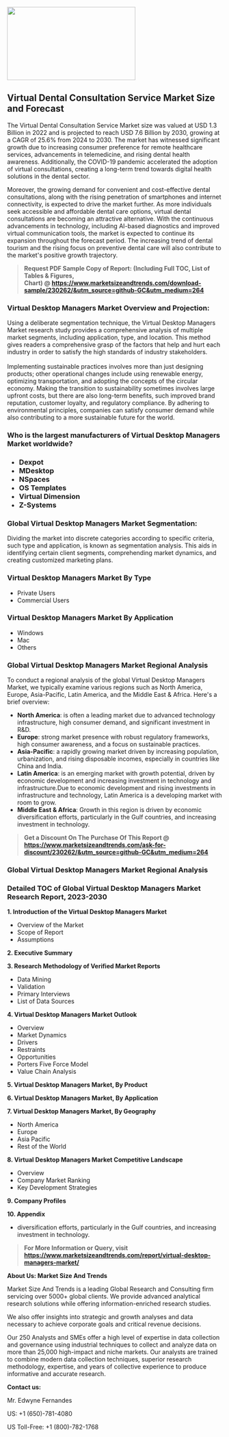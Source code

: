 <p><img class="alignnone size-medium wp-image-20088" src="https://ffe5etoiles.com/wp-content/uploads/2024/12/MST1-300x171.png" alt="" width="300" height="171" /></p><h2>Virtual Dental Consultation Service Market Size and Forecast</h2><p>The Virtual Dental Consultation Service Market size was valued at USD 1.3 Billion in 2022 and is projected to reach USD 7.6 Billion by 2030, growing at a CAGR of 25.6% from 2024 to 2030. The market has witnessed significant growth due to increasing consumer preference for remote healthcare services, advancements in telemedicine, and rising dental health awareness. Additionally, the COVID-19 pandemic accelerated the adoption of virtual consultations, creating a long-term trend towards digital health solutions in the dental sector.</p><p>Moreover, the growing demand for convenient and cost-effective dental consultations, along with the rising penetration of smartphones and internet connectivity, is expected to drive the market further. As more individuals seek accessible and affordable dental care options, virtual dental consultations are becoming an attractive alternative. With the continuous advancements in technology, including AI-based diagnostics and improved virtual communication tools, the market is expected to continue its expansion throughout the forecast period. The increasing trend of dental tourism and the rising focus on preventive dental care will also contribute to the market's positive growth trajectory.</p></p><blockquote id="" class=""><strong>Request PDF Sample Copy of Report: (Including Full TOC, List of Tables &amp; Figures, Chart)&nbsp;@&nbsp;<strong><a href="https://www.marketsizeandtrends.com/download-sample/230262/&utm_source=github-GC&utm_medium=264" target="_blank">https://www.marketsizeandtrends.com/download-sample/230262/&utm_source=github-GC&utm_medium=264</a></strong></strong></blockquote><h3 id="" class="">Virtual Desktop Managers Market&nbsp;Overview and Projection:</h3><p id="" class="">Using a deliberate segmentation technique, the Virtual Desktop Managers Market research study provides a comprehensive analysis of multiple market segments, including application, type, and location. This method gives readers a comprehensive grasp of the factors that help and hurt each industry in order to satisfy the high standards of industry stakeholders. <br /> <br />Implementing sustainable practices involves more than just designing products; other operational changes include using renewable energy, optimizing transportation, and adopting the concepts of the circular economy. Making the transition to sustainability sometimes involves large upfront costs, but there are also long-term benefits, such improved brand reputation, customer loyalty, and regulatory compliance. By adhering to environmental principles, companies can satisfy consumer demand while also contributing to a more sustainable future for the world.</p><h3 id="" class="">Who is the largest manufacturers of&nbsp;Virtual Desktop Managers Market worldwide?</h3><h3 class=""><p><ul><li>Dexpot </li><li> MDesktop </li><li> NSpaces </li><li> OS Templates </li><li> Virtual Dimension </li><li> Z-Systems</li></ul></p></h3><h3 id="" class="">Global&nbsp;Virtual Desktop Managers Market Segmentation:</h3><p id="" class="">Dividing the market into discrete categories according to specific criteria, such type and application, is known as segmentation analysis. This aids in identifying certain client segments, comprehending market dynamics, and creating customized marketing plans.</p><h3 id="" class="">Virtual Desktop Managers Market&nbsp;By Type</h3><p><p><ul><li>Private Users</li><li> Commercial Users</p></li></ul></p></p><h3 id="" class="">Virtual Desktop Managers Market&nbsp;By Application</h3><p class=""><p><ul><li>Windows</li><li> Mac</li><li> Others</li></ul></p></p><h3 id="" class="">Global Virtual Desktop Managers Market Regional Analysis</h3><p id="" class="">To conduct a regional analysis of the global Virtual Desktop Managers Market, we typically examine various regions such as North America, Europe, Asia-Pacific, Latin America, and the Middle East &amp; Africa. Here's a brief overview:</p><ul><li><strong>North America</strong>: is often a leading market due to advanced technology infrastructure, high consumer demand, and significant investment in R&amp;D.</li><li><strong>Europe</strong>: strong market presence with robust regulatory frameworks, high consumer awareness, and a focus on sustainable practices.</li><li><strong>Asia-Pacific</strong>: a rapidly growing market driven by increasing population, urbanization, and rising disposable incomes, especially in countries like China and India.</li><li><strong>Latin America</strong>: is an emerging market with growth potential, driven by economic development and increasing investment in technology and infrastructure.Due to economic development and rising investments in infrastructure and technology, Latin America is a developing market with room to grow.</li><li><strong>Middle East &amp; Africa</strong>: Growth in this region is driven by economic diversification efforts, particularly in the Gulf countries, and increasing investment in technology.</li></ul><blockquote id="" class=""><strong>Get a Discount On The Purchase Of This Report @ <strong><a href="https://www.marketsizeandtrends.com/ask-for-discount/230262/&utm_source=github-GC&utm_medium=264" target="_blank">https://www.marketsizeandtrends.com/ask-for-discount/230262/&utm_source=github-GC&utm_medium=264</a></strong></strong></blockquote><h3 id="" class="">Global Virtual Desktop Managers Market Regional Analysis</h3><h3 id="" class="">Detailed TOC of Global Virtual Desktop Managers Market Research Report, 2023-2030</h3><p id="" class=""><strong>1. Introduction of the Virtual Desktop Managers Market</strong></p><ul><li>Overview of the Market</li><li>Scope of Report</li><li>Assumptions</li></ul><p id="" class=""><strong>2. Executive Summary</strong></p><p id="" class=""><strong>3. Research Methodology of Verified Market Reports</strong></p><ul><li>Data Mining</li><li>Validation</li><li>Primary Interviews</li><li>List of Data Sources</li></ul><p id="" class=""><strong>4. Virtual Desktop Managers Market Outlook</strong></p><ul><li>Overview</li><li>Market Dynamics</li><li>Drivers</li><li>Restraints</li><li>Opportunities</li><li>Porters Five Force Model</li><li>Value Chain Analysis</li></ul><p id="" class=""><strong>5. Virtual Desktop Managers Market, By Product</strong></p><p id="" class=""><strong>6. Virtual Desktop Managers Market, By Application</strong></p><p id="" class=""><strong>7. Virtual Desktop Managers Market, By Geography</strong></p><ul><li>North America</li><li>Europe</li><li>Asia Pacific</li><li>Rest of the World</li></ul><p id="" class=""><strong>8. Virtual Desktop Managers Market Competitive Landscape</strong></p><ul><li>Overview</li><li>Company Market Ranking</li><li>Key Development Strategies</li></ul><p id="" class=""><strong>9. Company Profiles</strong></p><p id="" class=""><strong>10. Appendix</strong></p><ul><li>diversification efforts, particularly in the Gulf countries, and increasing investment in technology.</li></ul><blockquote id="" class=""><strong>For More Information or Query, visit <strong><strong><a href="https://www.marketsizeandtrends.com/report/virtual-desktop-managers-market/" target="_blank">https://www.marketsizeandtrends.com/report/virtual-desktop-managers-market/</a></strong></strong></strong></blockquote><p id="" class=""><strong>About Us: Market Size And Trends</strong></p><p id="" class="">Market Size And Trends is a leading Global Research and Consulting firm servicing over 5000+ global clients. We provide advanced analytical research solutions while offering information-enriched research studies.</p><p id="" class="">We also offer insights into strategic and growth analyses and data necessary to achieve corporate goals and critical revenue decisions.</p><p id="" class="">Our 250 Analysts and SMEs offer a high level of expertise in data collection and governance using industrial techniques to collect and analyze data on more than 25,000 high-impact and niche markets. Our analysts are trained to combine modern data collection techniques, superior research methodology, expertise, and years of collective experience to produce informative and accurate research.</p><p id="" class=""><strong>Contact us:</strong></p><p id="" class="">Mr. Edwyne Fernandes</p><p id="" class="">US: +1 (650)-781-4080</p><p id="" class="">US Toll-Free: +1 (800)-782-1768</p>
